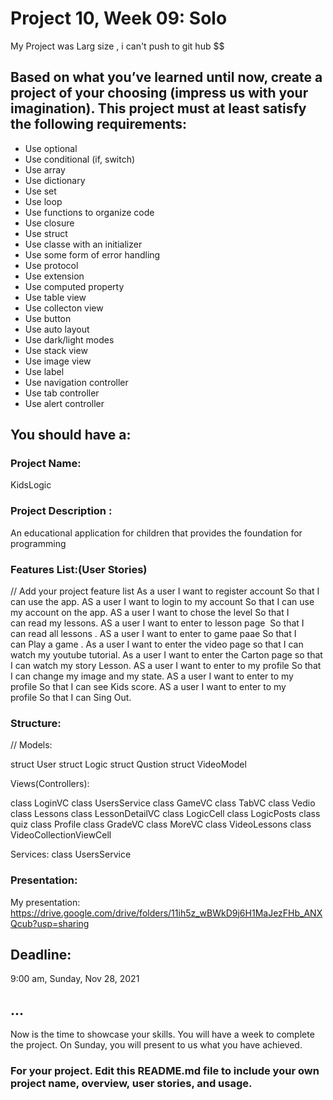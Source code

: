 
# Project 10, Week 09: Solo

My Project was Larg size , i can't push to git hub $$

## Based on what you’ve learned until now, create a project of your choosing (impress us with your imagination). This project must at least satisfy the following requirements:

- Use optional
- Use conditional (if, switch)
- Use array
- Use dictionary
- Use set
- Use loop
- Use functions to organize code
- Use closure
- Use struct
- Use classe with an initializer
- Use some form of error handling
- Use protocol
- Use extension
- Use computed property
- Use table view
- Use collecton view
- Use button
- Use auto layout
- Use dark/light modes
- Use stack view
- Use image view
- Use label
- Use navigation controller
- Use tab controller
- Use alert controller

## You should have a:
### Project Name: 
   KidsLogic

### Project Description :
   An educational application for children that provides the foundation for programming

### Features List:(User Stories)
// Add your project feature list
As a user I want to register account So that I can use the app.
AS a user I want to login to my account So that I can use my account on the app.
AS a user I want to chose the level So that I can read my lessons.
AS a user I want to enter to lesson page  So that I can read all lessons .
AS a user I want to enter to game paae So that I can Play a game .
As a user I want to enter the video page so that I can watch my youtube tutorial.
As a user I want to enter the Carton page so that I can watch my story Lesson.
AS a user I want to enter to my profile So that I can change my image and my state.
AS a user I want to enter to my profile So that I can see Kids score.
AS a user I want to enter to my profile So that I can Sing Out.

### Structure:
// 
Models:

struct User
struct Logic
struct Qustion
struct VideoModel


Views(Controllers):

class LoginVC
class UsersService
class GameVC
class TabVC
class Vedio
class Lessons
class LessonDetailVC
class LogicCell
class LogicPosts
class quiz
class Profile
class GradeVC
class MoreVC
class VideoLessons
class VideoCollectionViewCell


Services:
class UsersService

### Presentation:

My presentation:
https://drive.google.com/drive/folders/11ih5z_wBWkD9j6H1MaJezFHb_ANXQcub?usp=sharing



## Deadline: 
9:00 am, Sunday, Nov 28, 2021 


## ...
Now is the time to showcase your skills. You will have a week to complete the project.
On Sunday, you will present to us what you have achieved. 



### For your project. Edit this README.md file to include your own project name,  overview, user stories, and usage. 
